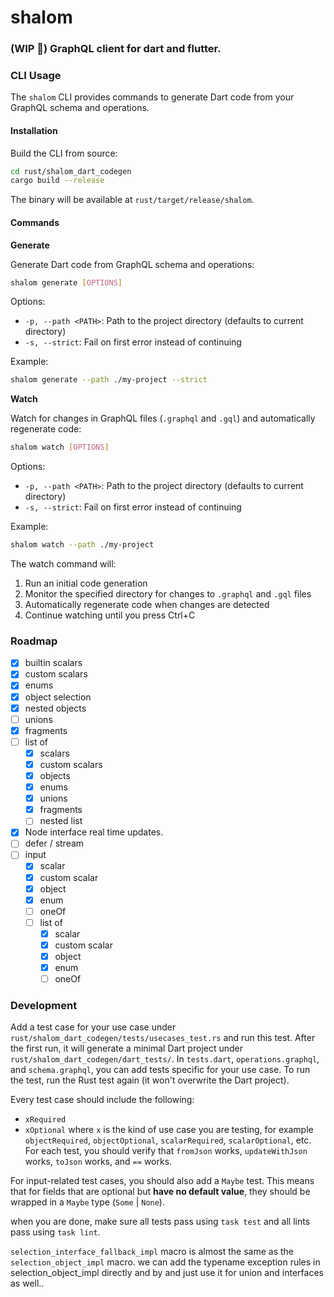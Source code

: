 # shalom

### (WIP 🚧) GraphQL client for dart and flutter.

### CLI Usage

The `shalom` CLI provides commands to generate Dart code from your GraphQL schema and operations.

#### Installation

Build the CLI from source:

```bash
cd rust/shalom_dart_codegen
cargo build --release
```

The binary will be available at `rust/target/release/shalom`.

#### Commands

**Generate**

Generate Dart code from GraphQL schema and operations:

```bash
shalom generate [OPTIONS]
```

Options:
- `-p, --path <PATH>`: Path to the project directory (defaults to current directory)
- `-s, --strict`: Fail on first error instead of continuing

Example:
```bash
shalom generate --path ./my-project --strict
```

**Watch**

Watch for changes in GraphQL files (`.graphql` and `.gql`) and automatically regenerate code:

```bash
shalom watch [OPTIONS]
```

Options:
- `-p, --path <PATH>`: Path to the project directory (defaults to current directory)
- `-s, --strict`: Fail on first error instead of continuing

Example:
```bash
shalom watch --path ./my-project
```

The watch command will:
1. Run an initial code generation
2. Monitor the specified directory for changes to `.graphql` and `.gql` files
3. Automatically regenerate code when changes are detected
4. Continue watching until you press Ctrl+C

### Roadmap

- [x] builtin scalars
- [x] custom scalars
- [x] enums
- [x] object selection
- [x] nested objects
- [ ] unions
- [x] fragments
- [ ] list of
    - [x] scalars
    - [x] custom scalars
    - [x] objects
    - [x] enums
    - [x] unions
    - [x] fragments
    - [ ] nested list
- [x] Node interface real time updates.
- [ ] defer / stream
- [ ] input
    - [x] scalar
    - [x] custom scalar
    - [x] object
    - [x] enum
    - [ ] oneOf
    - [ ] list of
        - [x] scalar
        - [x] custom scalar
        - [x] object
        - [x] enum
        - [ ] oneOf

### Development

Add a test case for your use case under `rust/shalom_dart_codegen/tests/usecases_test.rs` and run this test. After the first run, it will generate a minimal Dart project under `rust/shalom_dart_codegen/dart_tests/`. In `tests.dart`, `operations.graphql`, and `schema.graphql`, you can add tests specific for your use case. To run the test, run the Rust test again (it won't overwrite the Dart project).

Every test case should include the following:

- `xRequired`
- `xOptional`
  where `x` is the kind of use case you are testing, for example `objectRequired`, `objectOptional`, `scalarRequired`, `scalarOptional`, etc.
  For each test, you should verify that `fromJson` works, `updateWithJson` works, `toJson` works, and `==` works.

For input-related test cases, you should also add a `Maybe` test. This means that for fields that are optional but **have no default value**, they should be wrapped in a `Maybe` type (`Some` | `None`).

when you are done, make sure all tests pass using `task test` and all lints pass using `task lint`.


`selection_interface_fallback_impl` macro is almost the same as the `selection_object_impl` macro. we can add the typename exception rules in selection_object_impl directly and by and just use it for union and interfaces as well..